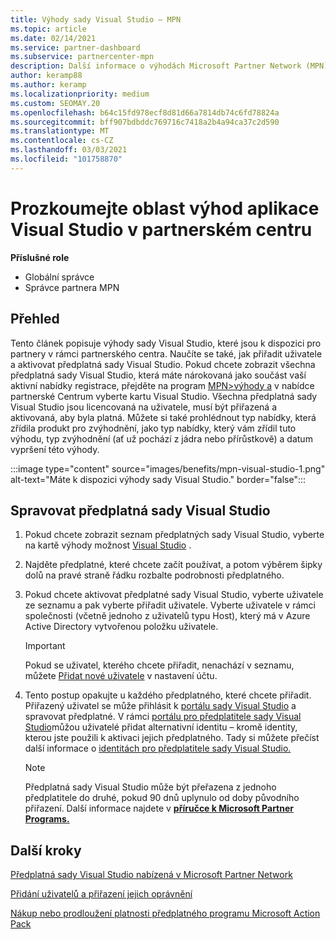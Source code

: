 ```yaml
---
title: Výhody sady Visual Studio – MPN
ms.topic: article
ms.date: 02/14/2021
ms.service: partner-dashboard
ms.subservice: partnercenter-mpn
description: Další informace o výhodách Microsoft Partner Network (MPN) pro předplatná sady Visual Studio
author: keramp88
ms.author: keramp
ms.localizationpriority: medium
ms.custom: SEOMAY.20
ms.openlocfilehash: b64c15fd978ecf8d81d66a7814db74c6fd78824a
ms.sourcegitcommit: bff907bdbddc769716c7418a2b4a94ca37c2d590
ms.translationtype: MT
ms.contentlocale: cs-CZ
ms.lasthandoff: 03/03/2021
ms.locfileid: "101758870"
---
```

# <a name="explore-the-visual-studio-benefits-area-in-partner-center"></a>Prozkoumejte oblast výhod aplikace Visual Studio v partnerském centru

**Příslušné role**

- Globální správce
- Správce partnera MPN

## <a name="overview"></a>Přehled

Tento článek popisuje výhody sady Visual Studio, které jsou k dispozici pro partnery v rámci partnerského centra. Naučíte se také, jak přiřadit uživatele a aktivovat předplatná sady Visual Studio. Pokud chcete zobrazit všechna předplatná sady Visual Studio, která máte nárokovaná jako součást vaší aktivní nabídky registrace, přejděte na program  [MPN>výhody a](https://partner.microsoft.com/dashboard/mpn/membership/benefits/visualstudio) v nabídce partnerské Centrum vyberte kartu Visual Studio. Všechna předplatná sady Visual Studio jsou licencovaná na uživatele, musí být přiřazená a aktivovaná, aby byla platná. Můžete si také prohlédnout typ nabídky, která zřídila produkt pro zvýhodnění, jako typ nabídky, který vám zřídil tuto výhodu, typ zvýhodnění (ať už pochází z jádra nebo přírůstkově) a datum vypršení této výhody.

:::image type="content" source="images/benefits/mpn-visual-studio-1.png" alt-text="Máte k dispozici výhody sady Visual Studio." border="false":::

## <a name="manage-visual-studio-subscriptions"></a>Spravovat předplatná sady Visual Studio

1. Pokud chcete zobrazit seznam předplatných sady Visual Studio, vyberte na kartě výhody možnost [Visual Studio](https://partner.microsoft.com/dashboard/mpn/membership/benefits/visualstudio) .

2. Najděte předplatné, které chcete začít používat, a potom výběrem šipky dolů na pravé straně řádku rozbalte podrobnosti předplatného.

3. Pokud chcete aktivovat předplatné sady Visual Studio, vyberte uživatele ze seznamu a pak vyberte přiřadit uživatele. Vyberte uživatele v rámci společnosti (včetně jednoho z uživatelů typu Host), který má v Azure Active Directory vytvořenou položku uživatele.

   > [!IMPORTANT]
   > Pokud se uživatel, kterého chcete přiřadit, nenachází v seznamu, můžete [Přidat nové uživatele](create-user-accounts-and-set-permissions.md) v nastavení účtu.

4. Tento postup opakujte u každého předplatného, které chcete přiřadit. Přiřazený uživatel se může přihlásit k [portálu sady Visual Studio](https://my.visualstudio.com/) a spravovat předplatné. V rámci [portálu pro předplatitele sady Visual Studio](https://my.visualstudio.com/?wt.mc_id=o%7Emsft%7Edocs)můžou uživatelé přidat alternativní identitu – kromě identity, kterou jste použili k aktivaci jejich předplatného. Tady si můžete přečíst další informace o [identitách pro předplatitele sady Visual Studio.](/visualstudio/subscriptions/vs-alternate-identity)

   > [!Note]
   > Předplatná sady Visual Studio může být přeřazena z jednoho předplatitele do druhé, pokud 90 dnů uplynulo od doby původního přiřazení. Další informace najdete v **[příručce k Microsoft Partner Programs.](https://aka.ms/partner-benefits-use-guide)**

## <a name="next-steps"></a>Další kroky

[Předplatná sady Visual Studio nabízená v Microsoft Partner Network](/visualstudio/subscriptions/program-mpn)

[Přidání uživatelů a přiřazení jejich oprávnění](create-user-accounts-and-set-permissions.md)

[Nákup nebo prodloužení platnosti předplatného programu Microsoft Action Pack](mpn-get-action-pack.md)
